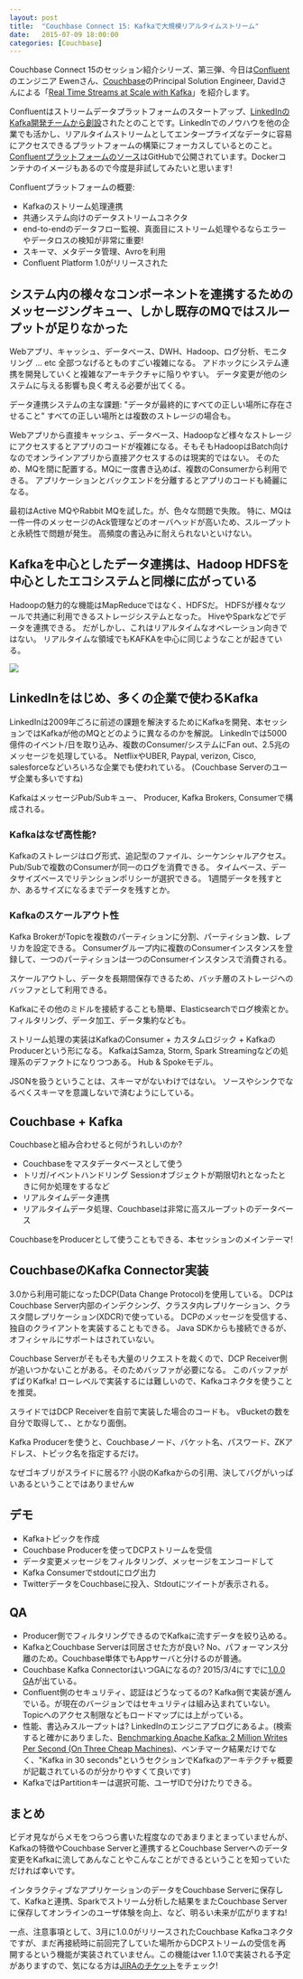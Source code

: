 ```yaml
---
layout: post
title:  "Couchbase Connect 15: Kafkaで大規模リアルタイムストリーム"
date:   2015-07-09 18:00:00
categories: [Couchbase]
---
```


Couchbase Connect 15のセッション紹介シリーズ、第三弾、今日は[Confluent](http://www.confluent.io/)のエンジニア Ewenさん、[Couchbase](http://couchbase.com/)のPrincipal Solution Engineer, Davidさんによる「[Real Time Streams at Scale with Kafka](http://connect15.couchbase.com/agenda/real-time-streams-scale-kafka/)」を紹介します。

Confluentはストリームデータプラットフォームのスタートアップ、[LinkedInのKafka開発チームから創設](http://www.confluent.io/about)されたとのことです。LinkedInでのノウハウを他の企業でも活かし、リアルタイムストリームとしてエンタープライズなデータに容易にアクセスできるプラットフォームの構築にフォーカスしているとのこと。[Confluentプラットフォームのソース](https://github.com/confluentinc)はGitHubで公開されています。Dockerコンテナのイメージもあるので今度是非試してみたいと思います!

Confluentプラットフォームの概要:

- Kafkaのストリーム処理連携
- 共通システム向けのデータストリームコネクタ
- end-to-endのデータフロー監視、真面目にストリーム処理やるならエラーやデータロスの検知が非常に重要!
- スキーマ、メタデータ管理、Avroを利用
- Confluent Platform 1.0がリリースされた

## システム内の様々なコンポーネントを連携するためのメッセージングキュー、しかし既存のMQではスループットが足りなかった

Webアプリ、キャッシュ、データベース、DWH、Hadoop、ログ分析、モニタリング ... etc 全部つなげるとものすごい複雑になる。
アドホックにシステム連携を開発していくと複雑なアーキテクチャに陥りやすい。
データ変更が他のシステムに与える影響も良く考える必要が出てくる。

データ連携システムの主な課題: 
"データが最終的にすべての正しい場所に存在させること"
すべての正しい場所とは複数のストレージの場合も。

Webアプリから直接キャッシュ、データベース、Hadoopなど様々なストレージにアクセスするとアプリのコードが複雑になる。そもそもHadoopはBatch向けなのでオンラインアプリから直接アクセスするのは現実的ではない。
そのため、MQを間に配置する。MQに一度書き込めば、複数のConsumerから利用できる。
アプリケーションとバックエンドを分離するとアプリのコードも綺麗になる。

最初はActive MQやRabbit MQを試した。が、色々な問題で失敗。
特に、MQは一件一件のメッセージのAck管理などのオーバヘッドが高いため、スループットと永続性で問題が発生。
高頻度の書込みに耐えられないといけない。

## Kafkaを中心としたデータ連携は、Hadoop HDFSを中心としたエコシステムと同様に広がっている

Hadoopの魅力的な機能はMapReduceではなく、HDFSだ。
HDFSが様々なツールで共通に利用できるストレージシステムとなった。
HiveやSparkなどでデータを連携できる。
だがしかし、これはリアルタイムなオペレーション向きではない。
リアルタイムな領域でもKAFKAを中心に同じようなことが起きている。

<img src="/assets/images/kafka-stream-data-platform.png">

## LinkedInをはじめ、多くの企業で使わるKafka

LinkedInは2009年ごろに前述の課題を解決するためにKafkaを開発、本セッションではKafkaが他のMQとどのように異なるのかを解説。
LinkedInでは5000億件のイベント/日を取り込み、複数のConsumer/システムにFan out、2.5兆のメッセージを処理している。
NetflixやUBER, Paypal, verizon, Cisco, salesforceなどいろいろな企業でも使われている。
(Couchbase Serverのユーザ企業も多いですね)

KafkaはメッセージPub/Subキュー、 Producer, Kafka Brokers, Consumerで構成される。

### Kafkaはなぜ高性能?

Kafkaのストレージはログ形式、追記型のファイル、シーケンシャルアクセス。
Pub/Subで複数のConsumerが同一のログを消費できる。
タイムベース、データサイズベースでリテンションポリシーが選択できる。
1週間データを残すとか、あるサイズになるまでデータを残すとか。

### Kafkaのスケールアウト性

Kafka BrokerがTopicを複数のパーティションに分割、パーティション数、レプリカを設定できる。
Consumerグループ内に複数のConsumerインスタンスを登録して、一つのパーティションは一つのConsumerインスタンスで消費される。

スケールアウトし、データを長期間保存できるため、バッチ層のストレージへのバッファとして利用できる。

Kafkaにその他のミドルを接続することも簡単、Elasticsearchでログ検索とか。
フィルタリング、データ加工、データ集約なども。

ストリーム処理の実装はKafkaのConsumer + カスタムロジック + KafkaのProducerという形になる。
KafkaはSamza, Storm, Spark Streamingなどの処理系のデファクトになりつつある。
Hub & Spokeモデル。

JSONを扱うということは、スキーマがないわけではない。
ソースやシンクでなるべくスキーマを意識しないで済むようにしている。

## Couchbase + Kafka

Couchbaseと組み合わせると何がうれしいのか?

- Couchbaseをマスタデータベースとして使う
- トリガ/イベントハンドリング
     Sessionオブジェクトが期限切れとなったときに何か処理をするなど
- リアルタイムデータ連携
- リアルタイムデータ処理、Couchbaseは非常に高スループットのデータベース

CouchbaseをProducerとして使うこともできる、本セッションのメインテーマ!

## CouchbaseのKafka Connector実装

3.0から利用可能になったDCP(Data Change Protocol)を使用している。
DCPはCouchbase Server内部のインデクシング、クラスタ内レプリケーション、クラスタ間レプリケーション(XDCR)で使っている。
DCPのメッセージを受信する、独自のクライアントを実装することもできる。
Java SDKからも接続できるが、オフィシャルにサポートはされていない。

Couchbase Serverがそもそも大量のリクエストを裁くので、DCP Receiver側が追いつかないことがある。そのためバッファが必要になる。
このバッファがずばりKafka!
ローレベルで実装するには難しいので、Kafkaコネクタを使うことを推奨。

スライドではDCP Receiverを自前で実装した場合のコードも。
vBucketの数を自分で取得して、、とかなり面倒。

Kafka Producerを使うと、Couchbaseノード、バケット名、パスワード、ZKアドレス、トピック名を指定するだけ。

なぜゴキブリがスライドに居る??
小説のKafkaからの引用、決してバグがいっぱいあるということではありませんw


## デモ

- Kafkaトピックを作成
- Couchbase Producerを使ってDCPストリームを受信
- データ変更メッセージをフィルタリング、メッセージをエンコードして
- Kafka Consumerでstdoutにログ出力
- TwitterデータをCouchbaseに投入、Stdoutにツイートが表示される。

## QA

- Producer側でフィルタリングできるのでKafkaに流すデータを絞り込める。
- KafkaとCouchbase Serverは同居させた方が良い? No、パフォーマンス分離のため。Couchbase単体でもAppサーバと分けるのが普通。
- Couchbase Kafka ConnectorはいつGAになるの? 2015/3/4にすでに[1.0.0 GA](http://docs.couchbase.com/connectors/kafka-1.0/kafka-intro.html)が出ている。
- Confluent側のセキュリティ、認証はどうなってるの? Kafka側で実装が進んでいる。が現在のバージョンではセキュリティは組み込まれていない。Topicへのアクセス制限などもロードマップには上がっている。
- 性能、書込みスループットは? LinkedInのエンジニアブログにあるよ。(検索すると確かにありました、[Benchmarking Apache Kafka: 2 Million Writes Per Second (On Three Cheap Machines)](https://engineering.linkedin.com/kafka/benchmarking-apache-kafka-2-million-writes-second-three-cheap-machines)、ベンチマーク結果だけでなく、"Kafka in 30 seconds"というセクションでKafkaのアーキテクチャ概要が記載されているのが分かりやすくて良いです)
- KafkaではPartitionキーは選択可能、ユーザIDで分けたりできる。


## まとめ
ビデオ見ながらメモをつらつら書いた程度なのであまりまとまっていませんが、Kafkaの特徴やCouchbase Serverと連携するとCouchbase Serverへのデータ変更をKafkaに流してあんなことやこんなことができるということを知っていただければ幸いです。

インタラクティブなアプリケーションのデータをCouchbase Serverに保存して、Kafkaと連携、Sparkでストリーム分析した結果をまたCouchbase Serverに保存してオンラインのユーザ体験を向上、など、明るい未来が広がりますね!

一点、注意事項として、3月に1.0.0がリリースされたCouchbase Kafkaコネクタですが、まだ再接続時に前回完了していた場所からDCPストリームの受信を再開するという機能が実装されていません。この機能はver 1.1.0で実装される予定がありますので、気になる方は[JIRAのチケット](https://issues.couchbase.com/browse/KAFKAC-6)をチェック!


